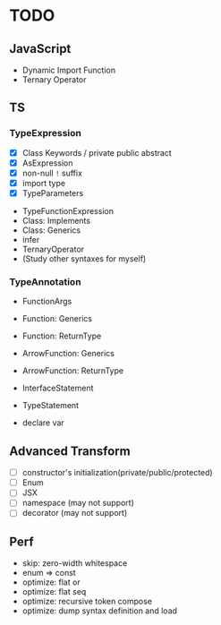 # TODO

## JavaScript

- Dynamic Import Function
- Ternary Operator

## TS

### TypeExpression

- [x] Class Keywords / private public abstract
- [x] AsExpression
- [x] non-null `!` suffix
- [x] import type
- [x] TypeParameters
- TypeFunctionExpression
- Class: Implements
- Class: Generics
- infer
- TernaryOperator
- (Study other syntaxes for myself)

### TypeAnnotation

- FunctionArgs
- Function: Generics
- Function: ReturnType
- ArrowFunction: Generics
- ArrowFunction: ReturnType

- InterfaceStatement
- TypeStatement
- declare var 

## Advanced Transform

- [ ] constructor's initialization(private/public/protected)
- [ ] Enum
- [ ] JSX
- [ ] namespace (may not support)
- [ ] decorator (may not support)

## Perf

- skip: zero-width whitespace
- enum => const
- optimize: flat or
- optimize: flat seq
- optimize: recursive token compose
- optimize: dump syntax definition and load